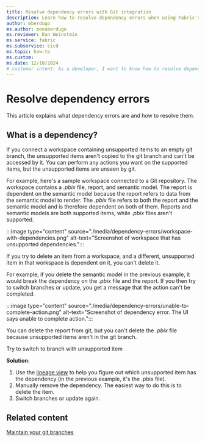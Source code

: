 ```yaml
---
title: Resolve dependency errors with Git integration
description: Learn how to resolve dependency errors when using Fabric's git integration tools, including identifying unsupported items, and removing dependencies.
author: mberdugo
ms.author: monaberdugo
ms.reviewer: Dan Weinstein
ms.service: fabric
ms.subservice: cicd
ms.topic: how-to
ms.custom:
ms.date: 12/10/2024
# customer intent: As a developer, I want to know how to resolve dependency errors when using Fabric's git integration tools.
---
```


# Resolve dependency errors

This article explains what dependency errors are and how to resolve them.

## What is a dependency?

If you connect a workspace containing unsupported items to an empty git branch, the unsupported items aren't copied to the git branch and can't be accessed by it. You can perform any actions you want on the supported items, but the unsupported items are unseen by git.

For example, here's a sample workspace connected to a Git repository. The workspace contains a *.pbix* file, report, and semantic model. The report is dependent on the semantic model because the report refers to data from the semantic model to render. The *.pbix* file refers to both the report and the semantic model and is therefore dependent on both of them. Reports and semantic models are both supported items, while *.pbix* files aren't supported.

:::image type="content" source="./media/dependency-errors/workspace-with-dependencies.png" alt-text="Screenshot of workspace that has unsupported dependencies.":::

If you try to delete an item from a workspace, and a different, unsupported item in that workspace is dependent on it, you can't delete it.

For example, if you delete the semantic model in the previous example, it would break the dependency on the *.pbix* file and the report. If you then try to switch branches or update, you get a message that the action can't be completed.

:::image type="content" source="./media/dependency-errors/unable-to-complete-action.png" alt-text="Screenshot of dependency error. The UI says unable to complete action.":::

You can delete the report from git, but you can't delete the *.pbix* file because unsupported items aren't in the git branch.

Try to switch to branch with unsupported item

**Solution**:

1. Use the [lineage view](../../governance/lineage.md) to help you figure out which unsupported item has the dependency (in the previous example, it's the .pbix file).
1. Manually remove the dependency. The easiest way to do this is to delete the item.
1. Switch branches or update again.

## Related content

[Maintain your git branches](./manage-branches.md)
